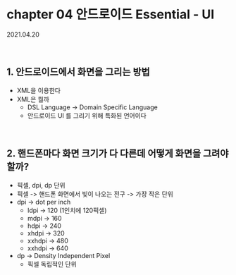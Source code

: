 # chapter 04 **안드로이드 Essential** - UI

2021.04.20

<br>

## 1. 안드로이드에서 화면을 그리는 방법

- XML을 이용한다
- XML은 뭘까
   - DSL Language -> Domain Specific Language
   - 안드로이드 UI 를 그리기 위해 특화된 언어이다

<br>

## 2. 핸드폰마다 화면 크기가 다 다른데 어떻게 화면을 그려야 할까?

- 픽셀, dpi, dp 단위
 - 픽셀 -> 핸드폰 화면에서 빛이 나오는 전구 -> 가장 작은 단위
 - dpi -> dot per inch
     - ldpi -> 120 (1인치에 120픽셀)
     - mdpi -> 160
     - hdpi -> 240
     - xhdpi -> 320
     - xxhdpi -> 480
     - xxhdpi -> 640
 - dp -> Density Independent Pixel
     - 픽셀 독립적인 단위